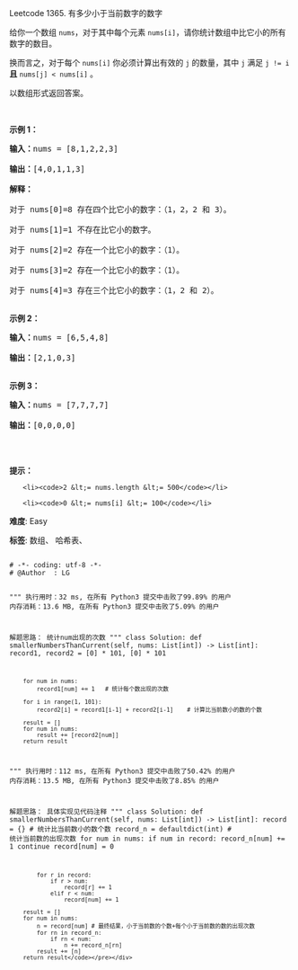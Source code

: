 Leetcode 1365. 有多少小于当前数字的数字
<p>给你一个数组&nbsp;<code>nums</code>，对于其中每个元素&nbsp;<code>nums[i]</code>，请你统计数组中比它小的所有数字的数目。</p>


<p>换而言之，对于每个&nbsp;<code>nums[i]</code>&nbsp;你必须计算出有效的&nbsp;<code>j</code>&nbsp;的数量，其中 <code>j</code> 满足&nbsp;<code>j != i</code> <strong>且</strong> <code>nums[j] &lt; nums[i]</code>&nbsp;。</p>



<p>以数组形式返回答案。</p>



<p>&nbsp;</p>



<p><strong>示例 1：</strong></p>



<pre><strong>输入：</strong>nums = [8,1,2,2,3]

<strong>输出：</strong>[4,0,1,1,3]

<strong>解释：</strong> 

对于 nums[0]=8 存在四个比它小的数字：（1，2，2 和 3）。 

对于 nums[1]=1 不存在比它小的数字。

对于 nums[2]=2 存在一个比它小的数字：（1）。 

对于 nums[3]=2 存在一个比它小的数字：（1）。 

对于 nums[4]=3 存在三个比它小的数字：（1，2 和 2）。

</pre>



<p><strong>示例 2：</strong></p>



<pre><strong>输入：</strong>nums = [6,5,4,8]

<strong>输出：</strong>[2,1,0,3]

</pre>



<p><strong>示例 3：</strong></p>



<pre><strong>输入：</strong>nums = [7,7,7,7]

<strong>输出：</strong>[0,0,0,0]

</pre>



<p>&nbsp;</p>



<p><strong>提示：</strong></p>



<ul>

	<li><code>2 &lt;= nums.length &lt;= 500</code></li>

	<li><code>0 &lt;= nums[i] &lt;= 100</code></li>

</ul>





 **难度**: Easy



 **标签**: 数组、 哈希表、 





<div class="hcb_wrap">
<pre class="prism undefined-numbers lang-python" data-lang="Python"><code>
# -*- coding: utf-8 -*-
# @Author  : LG

"""
执行用时：32 ms, 在所有 Python3 提交中击败了99.89% 的用户
内存消耗：13.6 MB, 在所有 Python3 提交中击败了5.09% 的用户

解题思路：
    统计num出现的次数
"""
class Solution:
    def smallerNumbersThanCurrent(self, nums: List[int]) -> List[int]:
        record1, record2 = [0] * 101, [0] * 101

        for num in nums:
            record1[num] += 1   # 统计每个数出现的次数

        for i in range(1, 101):
            record2[i] = record1[i-1] + record2[i-1]    # 计算比当前数小的数的个数

        result = []
        for num in nums:
            result += [record2[num]]
        return result


"""
执行用时：112 ms, 在所有 Python3 提交中击败了50.42% 的用户
内存消耗：13.5 MB, 在所有 Python3 提交中击败了8.85% 的用户

解题思路：
    具体实现见代码注释
"""
class Solution:
    def smallerNumbersThanCurrent(self, nums: List[int]) -> List[int]:
        record = {} # 统计比当前数小的数个数
        record_n = defaultdict(int) # 统计当前数的出现次数
        for num in nums:
            if num in record:
                record_n[num] += 1
                continue
            record[num] = 0

            for r in record:
                if r > num:
                    record[r] += 1
                elif r < num:
                    record[num] += 1

        result = []
        for num in nums:
            n = record[num] # 最终结果，小于当前数的个数+每个小于当前数的数的出现次数
            for rn in record_n:
                if rn < num:
                    n += record_n[rn]
            result += [n]
        return result</code></pre></div>
